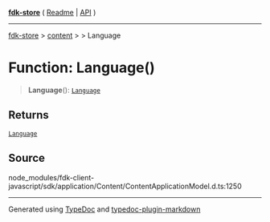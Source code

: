 [**fdk-store**](../../../README.md) ( [Readme](../../../README.md) \| [API](../../../API.md) )

---

[fdk-store](../../../API.md) > [content](../../README.md) > [<internal>](../README.md) > Language

# Function: Language()

> **Language**(): [`Language`](../type-aliases/type-alias.Language.md)

## Returns

[`Language`](../type-aliases/type-alias.Language.md)

## Source

node_modules/fdk-client-javascript/sdk/application/Content/ContentApplicationModel.d.ts:1250

---

Generated using [TypeDoc](https://typedoc.org/) and [typedoc-plugin-markdown](https://www.npmjs.com/package/typedoc-plugin-markdown)
